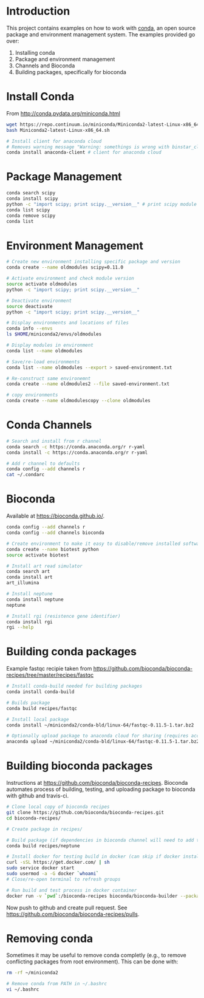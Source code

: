 # Introduction

This project contains examples on how to work with [conda](http://conda.pydata.org/docs/), an open source package and environment management system.  The examples provided go over:

1. Installing conda
2. Package and environment management
3. Channels and Bioconda
4. Building packages, specifically for bioconda

# Install Conda

From http://conda.pydata.org/miniconda.html

```bash
wget https://repo.continuum.io/miniconda/Miniconda2-latest-Linux-x86_64.sh
bash Miniconda2-latest-Linux-x86_64.sh

# Install client for anaconda cloud
# Removes warning message "Warning: somethings is wrong with binstar_client"
conda install anaconda-client # client for anaconda cloud
```

# Package Management

```bash
conda search scipy
conda install scipy
python -c "import scipy; print scipy.__version__" # print scipy module version
conda list scipy
conda remove scipy
conda list
```

# Environment Management

```bash
# Create new environment installing specific package and version
conda create --name oldmodules scipy=0.11.0

# Activate environment and check module version
source activate oldmodules
python -c "import scipy; print scipy.__version__"

# Deactivate environment
source deactivate
python -c "import scipy; print scipy.__version__"

# Display environments and locations of files
conda info --envs
ls $HOME/miniconda2/envs/oldmodules

# Display modules in environment
conda list --name oldmodules

# Save/re-load environments
conda list --name oldmodules --export > saved-environment.txt

# Re-construct same environemnt
conda create --name oldmodules2 --file saved-environment.txt

# copy environments
conda create --name oldmodulescopy --clone oldmodules
```

# Conda Channels

```bash
# Search and install from r channel
conda search -c https://conda.anaconda.org/r r-yaml
conda install -c https://conda.anaconda.org/r r-yaml

# Add r channel to defaults
conda config --add channels r
cat ~/.condarc
```

# Bioconda

Available at <https://bioconda.github.io/>.

```bash
conda config --add channels r
conda config --add channels bioconda

# Create environment to make it easy to disable/remove installed software
conda create --name biotest python
source activate biotest

# Install art read simulator
conda search art
conda install art
art_illumina

# Install neptune
conda install neptune
neptune

# Install rgi (resistence gene identifier)
conda install rgi
rgi --help
```

# Building conda packages

Example fastqc recipie taken from <https://github.com/bioconda/bioconda-recipes/tree/master/recipes/fastqc>

```bash
# Install conda-build needed for building packages
conda install conda-build

# Builds package
conda build recipes/fastqc

# Install local package
conda install ~/miniconda2/conda-bld/linux-64/fastqc-0.11.5-1.tar.bz2

# Optionally upload package to anaconda cloud for sharing (requires account)
anaconda upload ~/miniconda2/conda-bld/linux-64/fastqc-0.11.5-1.tar.bz2
```

# Building bioconda packages

Instructions at <https://github.com/bioconda/bioconda-recipes>.  Bioconda automates process of building, testing, and uploading package to bioconda with github and travis-ci.

```bash
# Clone local copy of bioconda recipes
git clone https://github.com/bioconda/bioconda-recipes.git
cd bioconda-recipes/

# Create package in recipes/

# Build package (if dependencies in bioconda channel will need to add this channel)
conda build recipes/neptune

# Install docker for testing build in docker (can skip if docker installed)
curl -sSL https://get.docker.com/ | sh
sudo service docker start
sudo usermod -a -G docker `whoami`
# Close/re-open terminal to refresh groups

# Run build and test process in docker container
docker run -v `pwd`:/bioconda-recipes bioconda/bioconda-builder --packages neptune --env-matrix /bioconda-recipes/scripts/env_matrix.yml
```

Now push to github and create pull request.  See <https://github.com/bioconda/bioconda-recipes/pulls>.

# Removing conda

Sometimes it may be useful to remove conda completly (e.g., to remove conflicting packages from root environment).  This can be done with:

```bash
rm -rf ~/miniconda2

# Remove conda from PATH in ~/.bashrc
vi ~/.bashrc
```
